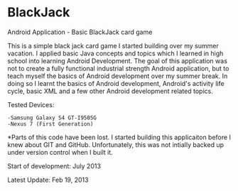 BlackJack
=========

Android Application - Basic BlackJack card game  

This is a simple black jack card game I started building over my summer vacation. I applied basic Java concepts and topics which I learned in 
high school into learning Android Development. The goal of this application was not to create a fully functional industrial strength Android
application, but to teach myself the basics of Android development over my summer break. In doing so I learnt the basics of Android development, Android's 
activity life cycle, basic XML and a few other Android development related topics.  

Tested Devices: 

	-Samsung Galaxy S4 GT-I9505G
	-Nexus 7 (First Generation)




*Parts of this code have been lost. I started building this applicaiton before I knew about GIT and GitHub. Unfortunately, this was not intially
backed up under version control when I built it. 



Start of development: July 2013

Latest Update: Feb 19, 2013 
